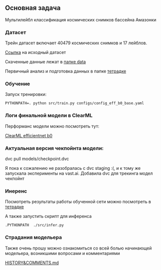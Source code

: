 ## Основная задача

Мультилейбл классификация космических снимков бассейна Амазонки


### Датасет

Трейн датасет включает 40479 космических снимков и 17 лейблов.

[Ссылка](https://www.kaggle.com/datasets/nikitarom/planets-dataset) на исходный датасет

Скаченные данные лежат в [папке data](./data)

Первичный анализ и подготовка данных в папке [тетрадке](notebooks/EDA.ipynb)


### Обучение

Запуск тренировки:

```
PYTHONPATH=. python src/train.py configs/config_eff_b0_base.yaml
```

### Логи финальной модели в ClearML

Перформанс модели можно посмотреть тут:

[ClearML efficientnet b0](https://app.clear.ml/projects/422eb34b25884733baf0e5ea20ae9b93/experiments/fd74fab66fb346b2972ea4142f205012/output/execution)


### Актуальная версия чекпойнта модели:

dvc pull models/checkpoint.dvc


Я пока к сожалению не разобралась с dvc staging :(, и к тому же запускала эксперименты на vast.ai. Добавила dvc для трекинга модел чекпойнт


### Инеренс

Посмотреть результаты работы обученной сети можно посмотреть в [тетрадке](notebooks/inference.ipynb)


А также запустить скрипт для инференса

```
.PYTHONPATH  ./src/infer.py
```

### Страдания модельера

Также очень прошу можно ознакомиться со всей болью начинающей модельера, возникшими вопросами и комментариями

[HISTORY&COMMENTS.md](HISTORY&COMMENTS.md)